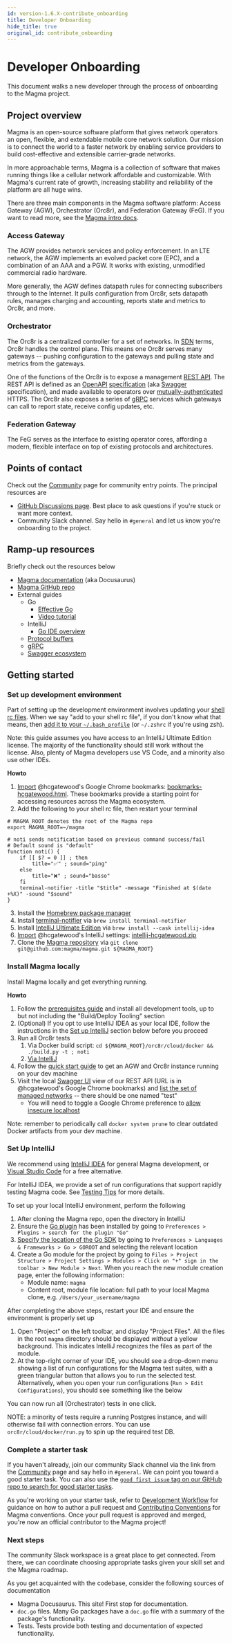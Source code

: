 ```yaml
---
id: version-1.6.X-contribute_onboarding
title: Developer Onboarding
hide_title: true
original_id: contribute_onboarding
---
```


# Developer Onboarding

This document walks a new developer through the process of onboarding to the Magma project.

## Project overview

Magma is an open-source software platform that gives network operators an open, flexible, and extendable mobile core network solution. Our mission is to connect the world to a faster network by enabling service providers to build cost-effective and extensible carrier-grade networks.

In more approachable terms, Magma is a collection of software that makes running things like a cellular network affordable and customizable. With Magma's current rate of growth, increasing stability and reliability of the platform are all huge wins.

There are three main components in the Magma software platform: Access Gateway (AGW), Orchestrator (Orc8r), and Federation Gateway (FeG). If you want to read more, see the [Magma intro docs](https://magma.github.io/magma/docs/next/basics/introduction.html).

### Access Gateway

The AGW provides network services and policy enforcement. In an LTE network, the AGW implements an evolved packet core (EPC), and a combination of an AAA and a PGW. It works with existing, unmodified commercial radio hardware.

More generally, the AGW defines datapath rules for connecting subscribers through to the Internet. It pulls configuration from Orc8r, sets datapath rules, manages charging and accounting, reports state and metrics to Orc8r, and more.

### Orchestrator

The Orc8r is a centralized controller for a set of networks. In [SDN](https://en.wikipedia.org/wiki/Software-defined_networking) terms, Orc8r handles the control plane. This means one Orc8r serves many gateways -- pushing configuration to the gateways and pulling state and metrics from the gateways.

One of the functions of the Orc8r is to expose a management [REST API](https://restfulapi.net/). The REST API is defined as an [OpenAPI](https://swagger.io/solutions/getting-started-with-oas/) [specification](https://swagger.io/specification/) (aka [Swagger](https://swagger.io/blog/api-strategy/difference-between-swagger-and-openapi/) specification), and made available to operators over [mutually-authenticated](https://comodosslstore.com/blog/what-is-ssl-tls-client-authentication-how-does-it-work.html) HTTPS. The Orc8r also exposes a series of [gRPC](https://grpc.io/) services which gateways can call to report state, receive config updates, etc.

### Federation Gateway

The FeG serves as the interface to existing operator cores, affording a modern, flexible interface on top of existing protocols and architectures.

## Points of contact

Check out the [Community](https://magmacore.org/join-the-open-source-community/) page for community entry points. The principal resources are

- [GitHub Discussions page](https://github.com/magma/magma/discussions). Best place to ask questions if you're stuck or want more context.
- Community Slack channel. Say hello in `#general` and let us know you're onboarding to the project.

## Ramp-up resources

Briefly check out the resources below

- [Magma documentation](https://magma.github.io/magma/docs/next/basics/introduction.html) (aka Docusaurus)
- [Magma GitHub repo](https://github.com/magma/magma)
- External guides
    - Go
        - [Effective Go](https://golang.org/doc/effective_go.html)
        - [Video tutorial](https://www.youtube.com/watch?v=YS4e4q9oBaU&ab_channel=freeCodeCamp.org)
    - IntelliJ
        - [Go IDE overview](https://www.youtube.com/watch?v=o3igXAE9eDo&ab_channel=JetBrainsTV)
    - [Protocol buffers](https://developers.google.com/protocol-buffers)
    - [gRPC](https://grpc.io/)
    - [Swagger ecosystem](https://swagger.io/)

## Getting started

### Set up development environment

Part of setting up the development environment involves updating your [shell rc files](https://superuser.com/questions/183870/difference-between-bashrc-and-bash-profile#183980). When we say "add to your shell rc file", if you don't know what that means, then [add it to your `~/.bash_profile`](https://joshstaiger.org/archives/2005/07/bash_profile_vs.html) (or `~/.zshrc` if you're using zsh).

Note: this guide assumes you have access to an IntelliJ Ultimate Edition license. The majority of the functionality should still work without the license. Also, plenty of Magma developers use VS Code, and a minority also use other IDEs.

**Howto**

1. [Import](https://support.google.com/chrome/answer/96816?hl=en) @hcgatewood's Google Chrome bookmarks: [bookmarks-hcgatewood.html](https://www.dropbox.com/s/rvhcofsrkpvkbfm/bookmarks-hcgatewood.html?dl=0). These bookmarks provide a starting point for accessing resources across the Magma ecosystem.
2. Add the following to your shell rc file, then restart your terminal

```
# MAGMA_ROOT denotes the root of the Magma repo
export MAGMA_ROOT=~/magma

# noti sends notification based on previous command success/fail
# Default sound is "default"
function noti() {
    if [[ $? = 0 ]] ; then
        title="✅" ; sound="ping"
    else
        title="❌" ; sound="basso"
    fi
    terminal-notifier -title "$title" -message "Finished at $(date +%X)" -sound "$sound"
}
```

3. Install the [Homebrew package manager](https://brew.sh/)
4. Install [terminal-notifier](https://github.com/julienXX/terminal-notifier) via `brew install terminal-notifier`
5. Install [IntelliJ Ultimate Edition](https://www.jetbrains.com/idea/) via `brew install --cask intellij-idea`
6. [Import](https://www.jetbrains.com/help/idea/sharing-your-ide-settings.html#import-export-settings) @hcgatewood's IntelliJ settings: [intellij-hcgatewood.zip](https://www.dropbox.com/s/2i38wrfrfhjyicz/intellij-hcgatewood.zip?dl=0)
7. Clone the [Magma repository](https://github.com/magma/magma) via `git clone git@github.com:magma/magma.git ${MAGMA_ROOT}`

### Install Magma locally

Install Magma locally and get everything running.

**Howto**

1. Follow the [prerequisites guide](https://magma.github.io/magma/docs/next/basics/prerequisites) and install all development tools, up to but not including the "Build/Deploy Tooling" section
2. (Optional) If you opt to use IntelliJ IDEA as your local IDE, follow the instructions in the [Set up IntelliJ](#set-up-intellij) section below before you proceed
3. Run all Orc8r tests
    1. Via Docker build script: `cd ${MAGMA_ROOT}/orc8r/cloud/docker && ./build.py -t ; noti`
    2. [Via IntelliJ](https://magma.github.io/magma/docs/orc8r/dev_testing#testing-tips)
4. Follow the [quick start guide](https://magma.github.io/magma/docs/next/basics/quick_start_guide.md) to get an AGW and Orc8r instance running on your dev machine
5. Visit the local [Swagger UI](https://swagger.io/tools/swagger-ui/) view of our REST API (URL is in @hcgatewood's Google Chrome bookmarks) and [list the set of managed networks](https://localhost:9443/apidocs/v1/#/Networks/get_networks) -- there should be one named "test"
    - You will need to toggle a Google Chrome preference to [allow insecure localhost](https://superuser.com/questions/772762/how-can-i-disable-security-checks-for-localhost)

Note: remember to periodically call `docker system prune` to clear outdated Docker artifacts from your dev machine.

### Set Up IntelliJ
We recommend using [IntelliJ IDEA](https://www.jetbrains.com/idea/) for general Magma development, or [Visual Studio Code](https://code.visualstudio.com/) for a free alternative.

For IntelliJ IDEA, we provide a set of run configurations that support rapidly testing Magma code. See [Testing Tips](https://magma.github.io/magma/docs/orc8r/dev_testing#testing-tips) for more details.

To set up your local IntelliJ environment, perform the following
1. After cloning the Magma repo, open the directory in IntelliJ
2. Ensure the [Go plugin](https://plugins.jetbrains.com/plugin/9568-go) has been installed by going to `Preferences > Plugins > search for the plugin "Go"`
3. [Specify the location of the Go SDK](https://www.jetbrains.com/help/idea/quick-start-guide-goland.html#step-1-open-or-create-a-project) by going to `Preferences > Languages & Frameworks > Go > GOROOT` and selecting the relevant location
4. Create a Go module for the project by going to `Files > Project Structure > Project Settings > Modules > Click on "+" sign in the toolbar > New Module > Next`. When you reach the new module creation page, enter the following information:
    - Module name: `magma`
    - Content root, module file location: full path to your local Magma clone, e.g. `/Users/your_username/magma`

After completing the above steps, restart your IDE and ensure the environment is properly set up

1. Open "Project" on the left toolbar, and display "Project Files". All the files in the root `magma` directory should be displayed *without* a yellow background. This indicates IntelliJ recognizes the files as part of the module.
2. At the top-right corner of your IDE, you should see a drop-down menu showing a list of run configurations for the Magma test suites, with a green triangular button that allows you to run the selected test. Alternatively, when you open your run configurations (`Run > Edit Configurations`), you should see something like the below

<!-- ![intellij_initial_run_configs](../../../docs/assets/intellij_initial_run_configs.png) -->

You can now run all (Orchestrator) tests in one click.

NOTE: a minority of tests require a running Postgres instance, and will otherwise fail with connection errors. You can use `orc8r/cloud/docker/run.py` to spin up the required test DB.

### Complete a starter task

If you haven't already, join our community Slack channel via the link from the [Community](https://magmacore.org/join-the-open-source-community/) page and say hello in `#general`. We can point you toward a good starter task. You can also use the [`good first issue` tag on our GitHub repo to search for good starter tasks](https://github.com/magma/magma/labels/good%20first%20issue).

As you're working on your starter task, refer to [Development Workflow](./contribute_workflow.md) for guidance on how to author a pull request and [Contributing Conventions](./contribute_conventions.md) for Magma conventions. Once your pull request is approved and merged, you're now an official contributor to the Magma project!

### Next steps

The community Slack workspace is a great place to get connected. From there, we can coordinate choosing appropriate tasks given your skill set and the Magma roadmap.

As you get acquainted with the codebase, consider the following sources of documentation

- Magma Docusaurus. This site! First stop for documentation.
- `doc.go` files. Many Go packages have a `doc.go` file with a summary of the package's functionality.
- Tests. Tests provide both testing and documentation of expected functionality.
